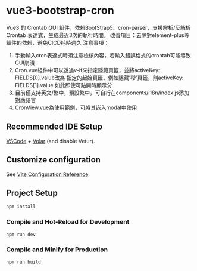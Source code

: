 # vue3-bootstrap-cron

Vue3 的 Crontab GUI 組件，依賴BootStrap5、cron-parser，支援解析/反解析 Crontab 表達式，生成最近3次的執行時間。
改善項目：去除對element-plus等組件的依賴，避免CICD耗時過久
注意事項：
1. 手動輸入cron表達式時須注意檢核內容，若輸入錯誤格式的crontab可能導致GUI崩潰
2. Cron.vue組件中可以透過v-if來指定隱藏頁籤，並將activeKey: FIELDS[0].value改為
   指定的起始頁籤，例如隱藏'秒'頁籤，則activeKey: FIELDS[1].value
   如此即使可點開時顯示分
3. 目前僅支持英文/繁中，預設繁中，可自行在components/i18n/index.js添加對應語言
4. CronView.vue為使用範例，可將其嵌入modal中使用
   
## Recommended IDE Setup

[VSCode](https://code.visualstudio.com/) + [Volar](https://marketplace.visualstudio.com/items?itemName=Vue.volar) (and disable Vetur).

## Customize configuration

See [Vite Configuration Reference](https://vitejs.dev/config/).

## Project Setup

```sh
npm install
```

### Compile and Hot-Reload for Development

```sh
npm run dev
```

### Compile and Minify for Production

```sh
npm run build
```
